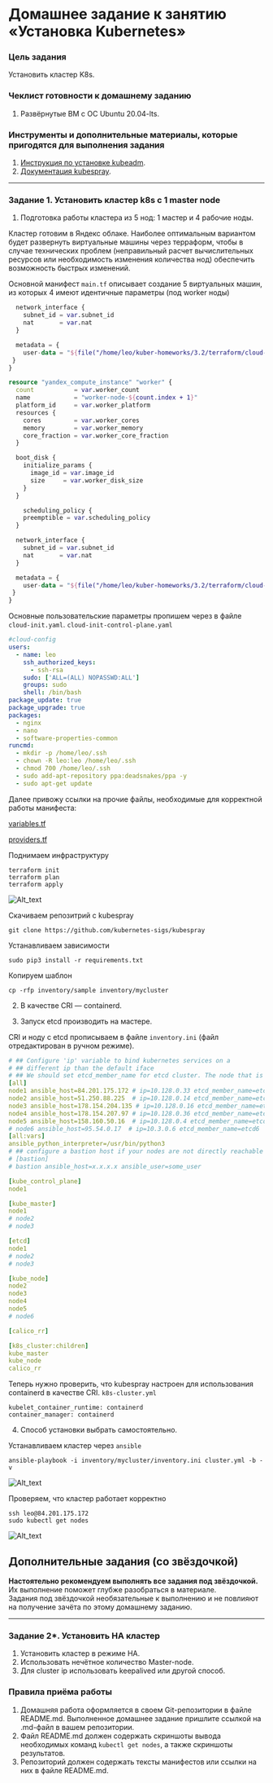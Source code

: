 # Домашнее задание к занятию «Установка Kubernetes»

### Цель задания

Установить кластер K8s.

### Чеклист готовности к домашнему заданию

1. Развёрнутые ВМ с ОС Ubuntu 20.04-lts.


### Инструменты и дополнительные материалы, которые пригодятся для выполнения задания

1. [Инструкция по установке kubeadm](https://kubernetes.io/docs/setup/production-environment/tools/kubeadm/create-cluster-kubeadm/).
2. [Документация kubespray](https://kubespray.io/).

-----

### Задание 1. Установить кластер k8s с 1 master node

1. Подготовка работы кластера из 5 нод: 1 мастер и 4 рабочие ноды.

Кластер готовим в Яндекс облаке. Наиболее оптимальным вариантом будет развернуть виртуальные машины через терраформ, чтобы в случае технических проблем (неправильный расчет вычислительных ресурсов или необходимость изменения количества нод) обеспечить возможность быстрых изменений.

Основной манифест `main.tf` описывает создание 5 виртуальных машин, из которых 4 имеют идентичные параметры (под worker ноды)
```tf
  network_interface {
    subnet_id = var.subnet_id
    nat       = var.nat
  }

  metadata = {
    user-data = "${file("/home/leo/kuber-homeworks/3.2/terraform/cloud-init.yaml")}"
 }
}

resource "yandex_compute_instance" "worker" {
  count           = var.worker_count
  name            = "worker-node-${count.index + 1}"
  platform_id     = var.worker_platform
  resources {
    cores         = var.worker_cores
    memory        = var.worker_memory
    core_fraction = var.worker_core_fraction
  }

  boot_disk {
    initialize_params {
      image_id = var.image_id
      size     = var.worker_disk_size
    }
  }

    scheduling_policy {
    preemptible = var.scheduling_policy
  }

  network_interface {
    subnet_id = var.subnet_id
    nat       = var.nat
  }

  metadata = {
    user-data = "${file("/home/leo/kuber-homeworks/3.2/terraform/cloud-init.yaml")}"
 }
}
```

Основные пользовательские параметры пропишем через в файле `cloud-init.yaml`. 
`cloud-init-control-plane.yaml`
```yml
#cloud-config
users:
  - name: leo
    ssh_authorized_keys:
      - ssh-rsa 
    sudo: ['ALL=(ALL) NOPASSWD:ALL']
    groups: sudo
    shell: /bin/bash
package_update: true
package_upgrade: true
packages:
  - nginx
  - nano
  - software-properties-common
runcmd:
  - mkdir -p /home/leo/.ssh
  - chown -R leo:leo /home/leo/.ssh
  - chmod 700 /home/leo/.ssh
  - sudo add-apt-repository ppa:deadsnakes/ppa -y
  - sudo apt-get update
```
Далее привожу ссылки на прочие файлы, необходимые для корректной работы манифеста:

[variables.tf]()

[providers.tf]()

Поднимаем инфраструктуру
```
terraform init
terraform plan
terraform apply
```
![Alt_text](https://github.com/LeonidKhoroshev/kuber-homeworks/blob/main/3.2/screenshots/k8s1.png)

Cкачиваем репозитрий с kubespray
```
git clone https://github.com/kubernetes-sigs/kubespray
```
Устанавливаем зависимости
```
sudo pip3 install -r requirements.txt
```
Копируем шаблон
```
cp -rfp inventory/sample inventory/mycluster
```

2. В качестве CRI — containerd.

3. Запуск etcd производить на мастере.

CRI и ноду с etcd прописываем в файле `inventory.ini` (файл отредактирован в ручном режиме).
```yml
# ## Configure 'ip' variable to bind kubernetes services on a
# ## different ip than the default iface
# ## We should set etcd_member_name for etcd cluster. The node that is not a etcd member do not need to set the value, or can set the empty string value.
[all]
node1 ansible_host=84.201.175.172 # ip=10.128.0.33 etcd_member_name=etcd1
node2 ansible_host=51.250.88.225  # ip=10.128.0.14 etcd_member_name=etcd2
node3 ansible_host=178.154.204.135 # ip=10.128.0.16 etcd_member_name=etcd3
node4 ansible_host=178.154.207.97 # ip=10.128.0.36 etcd_member_name=etcd4
node5 ansible_host=158.160.50.16  # ip=10.128.0.4 etcd_member_name=etcd5
# node6 ansible_host=95.54.0.17  # ip=10.3.0.6 etcd_member_name=etcd6
[all:vars]
ansible_python_interpreter=/usr/bin/python3
# ## configure a bastion host if your nodes are not directly reachable
# [bastion]
# bastion ansible_host=x.x.x.x ansible_user=some_user

[kube_control_plane]
node1

[kube_master]
node1
# node2
# node3

[etcd]
node1
# node2
# node3

[kube_node]
node2
node3
node4
node5
# node6

[calico_rr]

[k8s_cluster:children]
kube_master
kube_node
calico_rr
```
Теперь нужно проверить, что kubespray настроен для использования containerd в качестве CRI.
`k8s-cluster.yml`
```
kubelet_container_runtime: containerd
container_manager: containerd
```

4. Способ установки выбрать самостоятельно.

Устанавливаем кластер через `ansible`
```
ansible-playbook -i inventory/mycluster/inventory.ini cluster.yml -b -v
```
![Alt_text](https://github.com/LeonidKhoroshev/kuber-homeworks/blob/main/3.2/screenshots/k8s2.png)

Проверяем, что кластер работает корректно
```
ssh leo@84.201.175.172
sudo kubectl get nodes
```
![Alt_text](https://github.com/LeonidKhoroshev/kuber-homeworks/blob/main/3.2/screenshots/k8s3.png)




## Дополнительные задания (со звёздочкой)

**Настоятельно рекомендуем выполнять все задания под звёздочкой.** Их выполнение поможет глубже разобраться в материале.   
Задания под звёздочкой необязательные к выполнению и не повлияют на получение зачёта по этому домашнему заданию. 

------
### Задание 2*. Установить HA кластер

1. Установить кластер в режиме HA.
2. Использовать нечётное количество Master-node.
3. Для cluster ip использовать keepalived или другой способ.

### Правила приёма работы

1. Домашняя работа оформляется в своем Git-репозитории в файле README.md. Выполненное домашнее задание пришлите ссылкой на .md-файл в вашем репозитории.
2. Файл README.md должен содержать скриншоты вывода необходимых команд `kubectl get nodes`, а также скриншоты результатов.
3. Репозиторий должен содержать тексты манифестов или ссылки на них в файле README.md.

